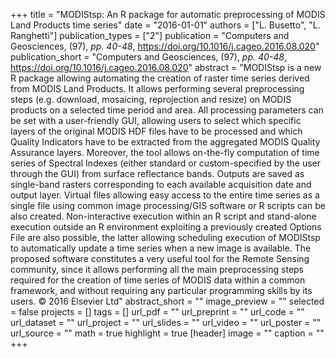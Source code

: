 +++
title = "MODIStsp: An R package for automatic preprocessing of MODIS Land Products time series"
date = "2016-01-01"
authors = ["L. Busetto", "L. Ranghetti"]
publication_types = ["2"]
publication = "Computers and Geosciences, (97), _pp. 40-48_, https://doi.org/10.1016/j.cageo.2016.08.020"
publication_short = "Computers and Geosciences, (97), _pp. 40-48_, https://doi.org/10.1016/j.cageo.2016.08.020"
abstract = "MODIStsp is a new R package allowing automating the creation of raster time series derived from MODIS Land Products. It allows performing several preprocessing steps (e.g. download, mosaicing, reprojection and resize) on MODIS products on a selected time period and area. All processing parameters can be set with a user-friendly GUI, allowing users to select which specific layers of the original MODIS HDF files have to be processed and which Quality Indicators have to be extracted from the aggregated MODIS Quality Assurance layers. Moreover, the tool allows on-the-fly computation of time series of Spectral Indexes (either standard or custom-specified by the user through the GUI) from surface reflectance bands. Outputs are saved as single-band rasters corresponding to each available acquisition date and output layer. Virtual files allowing easy access to the entire time series as a single file using common image processing/GIS software or R scripts can be also created. Non-interactive execution within an R script and stand-alone execution outside an R environment exploiting a previously created Options File are also possible, the latter allowing scheduling execution of MODIStsp to automatically update a time series when a new image is available. The proposed software constitutes a very useful tool for the Remote Sensing community, since it allows performing all the main preprocessing steps required for the creation of time series of MODIS data within a common framework, and without requiring any particular programming skills by its users. © 2016 Elsevier Ltd"
abstract_short = ""
image_preview = ""
selected = false
projects = []
tags = []
url_pdf = ""
url_preprint = ""
url_code = ""
url_dataset = ""
url_project = ""
url_slides = ""
url_video = ""
url_poster = ""
url_source = ""
math = true
highlight = true
[header]
image = ""
caption = ""
+++
